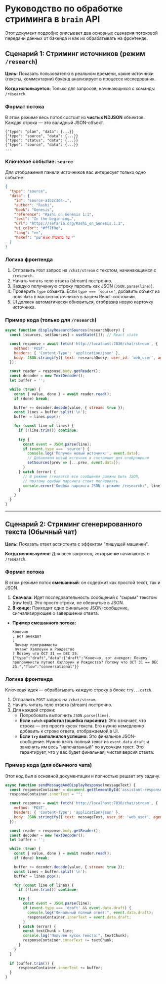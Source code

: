 # Руководство по обработке стриминга в `brain` API

Этот документ подробно описывает два основных сценария потоковой передачи данных от бэкенда и как их обрабатывать на фронтенде.

## Сценарий 1: Стриминг источников (режим `/research`)

**Цель:** Показать пользователю в реальном времени, какие источники (тексты, комментарии) бэкенд анализирует в процессе исследования.

**Когда используется:** Только для запросов, начинающихся с команды `/research`.

### Формат потока

В этом режиме весь поток состоит из **чистых NDJSON** объектов. Каждая строка — это валидный JSON-объект.

```
{"type": "plan", "data": {...}}
{"type": "source", "data": {...}}
{"type": "status", "data": {...}}
{"type": "source", "data": {...}}
...
```

### Ключевое событие: `source`

Для отображения панели источников вас интересует только одно событие:

```json
{
  "type": "source",
  "data": {
    "id": "source-a1b2c3d4-…",
    "author": "Rashi",
    "book": "Genesis",
    "reference": "Rashi on Genesis 1:1",
    "text": "In the beginning…",
    "url": "https://sefaria.org/Rashi_on_Genesis.1.1",
    "ui_color": "#ff7f0e",
    "lang": "en",
    "heRef": "рш"י על בראשית א:א"
  }
}
```

### Логика фронтенда

1.  Отправить `POST` запрос на `/chat/stream` с текстом, начинающимся с `/research`.
2.  Начать читать тело ответа (stream) построчно.
3.  Каждую полученную строку парсить как JSON (`JSON.parse(line)`).
4.  Проверить `type` объекта. Если `type === 'source'`, добавить объект из поля `data` в массив источников в вашем React-состоянии.
5.  UI должен автоматически обновиться, отобразив новую карточку источника.

### Пример кода (только для `/research`)

```javascript
async function displayResearchSources(researchQuery) {
  const [sources, setSources] = useState([]); // React state

  const response = await fetch('http://localhost:7030/chat/stream', {
    method: 'POST',
    headers: { 'Content-Type': 'application/json' },
    body: JSON.stringify({ text: researchQuery, user_id: 'web_user', agent_id: 'chevruta_deepresearch' })
  });

  const reader = response.body.getReader();
  const decoder = new TextDecoder();
  let buffer = '';

  while (true) {
    const { value, done } = await reader.read();
    if (done) break;

    buffer += decoder.decode(value, { stream: true });
    const lines = buffer.split('\n');
    buffer = lines.pop();

    for (const line of lines) {
      if (!line.trim()) continue;
      
      try {
        const event = JSON.parse(line);
        if (event.type === 'source') {
          console.log('Получен новый источник:', event.data);
          // Добавляем новый источник в состояние для отображения
          setSources(prev => [...prev, event.data]);
        }
      } catch (error) {
        // В режиме /research все сообщения должны быть JSON, 
        // поэтому ошибки парсинга стоит логировать.
        console.error('Ошибка парсинга JSON в режиме /research:', line);
      }
    }
  }
}
```

---

## Сценарий 2: Стриминг сгенерированного текста (Обычный чат)

**Цель:** Показать ответ ассистента с эффектом "пишущей машинки".

**Когда используется:** Для всех запросов, которые **не** начинаются с `/research`.

### Формат потока

В этом режиме поток **смешанный**: он содержит как простой текст, так и JSON.

1.  **Сначала:** Идет последовательность сообщений с "сырым" текстом (raw text). Это просто строки, не обернутые в JSON.
2.  **В конце:** Приходит одно финальное JSON-сообщение, сигнализирующее о завершении ответа.

*   **Пример смешанного потока:**
    ```
    Конечно
    , вот анекдот
    : 
     Почему программисты
     путают Хэллоуин и Рождество
    ? Потому что OCT 31 == DEC 25.
    {"type":"draft","data":{"draft":"Конечно, вот анекдот: Почему программисты путают Хэллоуин и Рождество? Потому что OCT 31 == DEC 25.","flow":"conversational"}}
    ```

### Логика фронтенда

Ключевая идея — обрабатывать каждую строку в блоке `try...catch`.

1.  Отправить `POST` запрос на `/chat/stream`.
2.  Начать читать тело ответа (stream) построчно.
3.  Для каждой строки:
    *   Попробовать выполнить `JSON.parse(line)`.
    *   **Если `catch` сработал (ошибка парсинга):** Это означает, что строка — это просто кусок текста. Его нужно немедленно добавить к строке ответа, отображаемой в UI.
    *   **Если `try` выполнился успешно:** Это финальное JSON-сообщение. Нужно взять полный текст из `event.data.draft` и заменить им весь "напечатанный" по кусочкам текст. Это гарантирует, что у вас будет финальная, чистая версия ответа.

### Пример кода (для обычного чата)

Этот код был в основной документации и полностью решает эту задачу.

```javascript
async function sendMessageAndDisplayResponse(messageText) {
  const responseContainer = document.getElementById('assistant-response');
  responseContainer.innerText = "";

  const response = await fetch('http://localhost:7030/chat/stream', {
    method: 'POST',
    headers: { 'Content-Type': 'application/json' },
    body: JSON.stringify({ text: messageText, user_id: 'web_user', agent_id: 'default' })
  });

  const reader = response.body.getReader();
  const decoder = new TextDecoder();
  let buffer = '';

  while (true) {
    const { value, done } = await reader.read();
    if (done) break;

    buffer += decoder.decode(value, { stream: true });
    const lines = buffer.split('\n');
    buffer = lines.pop();

    for (const line of lines) {
      if (!line.trim()) continue;

      try {
        const event = JSON.parse(line);
        if (event.type === 'draft' && event.data.draft) {
          console.log("Финальный полный ответ:", event.data.draft);
          responseContainer.innerText = event.data.draft;
        }
      } catch (error) {
        const textChunk = line;
        console.log("Получен кусок текста:", textChunk);
        responseContainer.innerText += textChunk;
      }
    }
  }
  
  if (buffer.trim()) {
      responseContainer.innerText += buffer;
  }
}
```

```